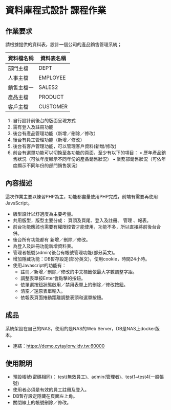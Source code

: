 # 資料庫程式設計 課程作業

## 作業要求
請根據提供的資料表，設計一個公司的產品銷售管理系統；

|資料檔名稱|資料表名稱|
|---------|---------|
|部門主檔	|DEPT|
|人事主檔	|EMPLOYEE|
|銷售主檔一	|SALES2|
|產品主檔	|PRODUCT|
|客戶主檔	|CUSTOMER|
1.	自行設計前後台的版面呈現方式
2.	需有登入及註冊功能
3.	後台有產品管理功能（新增／刪除／修改）
4.	後台有員工管理功能（新增／修改）
5.	後台有客戶管理功能，可以管理客戶資料(新增/修改)
6.	前台有選單功能可以切換至各功能的頁面，至少有以下的項目：
•	歷年產品銷售狀況（可依年度顯示不同年份的產品銷售狀況）
•	業務部銷售狀況（可依年度顯示不同年份的部門銷售狀況）

## 內容描述
這次作業主要以練習PHP為主，功能都盡量使用PHP完成，前端有需要再使用JavsScript。

* 版型設計以舒適度為主要考量。
* 共用版型，版型主要分成： 頁頭及頁尾、登入及註冊、 管理 、報表。
* 前台功能應該也需要有權限控管才能使用，功能不多，所以直接將前後台合併。
* 後台所有功能都有 新增／刪除／修改。
* 為登入及註冊功能新增資料表。
* 管理者帳號(admin)後台有帳號管理功能(部分英文)。
* 增加隱藏功能：DB暫存設定(部分英文)，使用cookie，時間24小時。
* 使用Javascript的功能有：
    - 註冊／新增／刪除／修改的中文標籤依最大字數調整字距。
    - 調整表單按Enter會點擊的按鈕。
    - 依單選按鈕狀態啟用／禁用表單上的刪除／修改按鈕。
    - 清空／還原表單輸入。
    - 依報表頁面捲動距離調整表頭和選單按鈕。
    
<div style="page-break-after: always;"></div>

## 成品
系統架設在自己的NAS，使用的是NAS的Web Server，DB是NAS上docker版本。
- 連結：<https://demo.cytaylorw.idv.tw:60000>

## 使用說明
- 預設帳號(密碼相同)： test(無效員工)、admin(管理者)、test1~test4(一般帳號)
- 使用者必須是有效的員工註冊及登入。
- DB暫存設定隱藏在頁面左上角。
- 關閉線上的帳號刪除／修改。